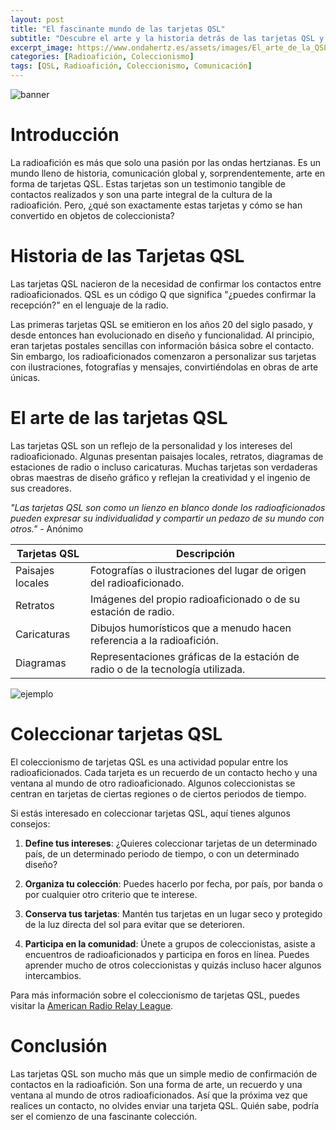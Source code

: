 ```yaml
---
layout: post
title: "El fascinante mundo de las tarjetas QSL"
subtitle: "Descubre el arte y la historia detrás de las tarjetas QSL y cómo coleccionarlas."
excerpt_image: https://www.ondahertz.es/assets/images/El_arte_de_la_QSL.png
categories: [Radioafición, Coleccionismo]
tags: [QSL, Radioafición, Coleccionismo, Comunicación]
---
```


![banner](https://www.ondahertz.es/assets/images/El_arte_de_la_QSL.png "Tarjetas QSL decorativas y coleccionables, representando la conexión global en la radioafición, con información sobre su diseño y significado.")

# Introducción

La radioafición es más que solo una pasión por las ondas hertzianas. Es un mundo lleno de historia, comunicación global y, sorprendentemente, arte en forma de tarjetas QSL. Estas tarjetas son un testimonio tangible de contactos realizados y son una parte integral de la cultura de la radioafición. Pero, ¿qué son exactamente estas tarjetas y cómo se han convertido en objetos de coleccionista?

# Historia de las Tarjetas QSL

Las tarjetas QSL nacieron de la necesidad de confirmar los contactos entre radioaficionados. QSL es un código Q que significa "¿puedes confirmar la recepción?" en el lenguaje de la radio. 

Las primeras tarjetas QSL se emitieron en los años 20 del siglo pasado, y desde entonces han evolucionado en diseño y funcionalidad. Al principio, eran tarjetas postales sencillas con información básica sobre el contacto. Sin embargo, los radioaficionados comenzaron a personalizar sus tarjetas con ilustraciones, fotografías y mensajes, convirtiéndolas en obras de arte únicas.

# El arte de las tarjetas QSL

Las tarjetas QSL son un reflejo de la personalidad y los intereses del radioaficionado. Algunas presentan paisajes locales, retratos, diagramas de estaciones de radio o incluso caricaturas. Muchas tarjetas son verdaderas obras maestras de diseño gráfico y reflejan la creatividad y el ingenio de sus creadores.

_"Las tarjetas QSL son como un lienzo en blanco donde los radioaficionados pueden expresar su individualidad y compartir un pedazo de su mundo con otros."_ - Anónimo

| Tarjetas QSL | Descripción |
| --- | --- |
| Paisajes locales | Fotografías o ilustraciones del lugar de origen del radioaficionado. |
| Retratos | Imágenes del propio radioaficionado o de su estación de radio. |
| Caricaturas | Dibujos humorísticos que a menudo hacen referencia a la radioafición. |
| Diagramas | Representaciones gráficas de la estación de radio o de la tecnología utilizada. |

![ejemplo](https://www.ondahertz.es/assets/images/El_arte_de_la_QSL.png "Ejemplos de tarjetas QSL")

# Coleccionar tarjetas QSL

El coleccionismo de tarjetas QSL es una actividad popular entre los radioaficionados. Cada tarjeta es un recuerdo de un contacto hecho y una ventana al mundo de otro radioaficionado. Algunos coleccionistas se centran en tarjetas de ciertas regiones o de ciertos periodos de tiempo. 

Si estás interesado en coleccionar tarjetas QSL, aquí tienes algunos consejos:

1. **Define tus intereses**: ¿Quieres coleccionar tarjetas de un determinado país, de un determinado periodo de tiempo, o con un determinado diseño?

2. **Organiza tu colección**: Puedes hacerlo por fecha, por país, por banda o por cualquier otro criterio que te interese.

3. **Conserva tus tarjetas**: Mantén tus tarjetas en un lugar seco y protegido de la luz directa del sol para evitar que se deterioren.

4. **Participa en la comunidad**: Únete a grupos de coleccionistas, asiste a encuentros de radioaficionados y participa en foros en línea. Puedes aprender mucho de otros coleccionistas y quizás incluso hacer algunos intercambios.

Para más información sobre el coleccionismo de tarjetas QSL, puedes visitar la [American Radio Relay League](https://www.arrl.org/qsl-card).

# Conclusión

Las tarjetas QSL son mucho más que un simple medio de confirmación de contactos en la radioafición. Son una forma de arte, un recuerdo y una ventana al mundo de otros radioaficionados. Así que la próxima vez que realices un contacto, no olvides enviar una tarjeta QSL. Quién sabe, podría ser el comienzo de una fascinante colección.